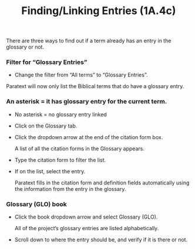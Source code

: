 ﻿---
title: Finding/Linking Entries (1A.4c)
---
There are three ways to find out if a term already has an entry in the glossary or not.

### Filter for “Glossary Entries”

-   Change the filter from “All terms” to “Glossary Entries”.

Paratext will now only list the Biblical terms that do have a glossary entry.

### An asterisk = it has glossary entry for the current term.

-   No asterisk = no glossary entry linked
-   Click on the Glossary tab.
-   Click the dropdown arrow at the end of the citation form box.

    A list of all the citation forms in the Glossary appears.

-   Type the citation form to filter the list.
-   If on the list, select the entry.

    Paratext fills in the citation form and definition fields automatically using the information from the entry in the glossary.

### Glossary (GLO) book

-   Click the book dropdown arrow and select Glossary (GLO).

    All of the project’s glossary entries are listed alphabetically.

-   Scroll down to where the entry should be, and verify if it is there or not.

